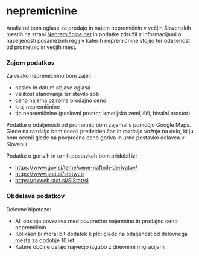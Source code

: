 # nepremicnine

Analiziral bom oglase za prodajo in najem nepremičnin v večjih Slovenskih mestih na strani [Nepremičnine.net](http://nepremicnine.net/) in podatke združil z informacijami o naseljenosti posameznih regij v katerih nepremičnine stojijo ter odaljenost od prometnic in večjih mest.

### Zajem podatkov

Za vsako nepremičnino bom zajel:
- naslov in datum objave oglasa
- velikost stanovanja ter število sob
- ceno najema oziroma prodajno ceno
- kraj nepremičnine
- tip nepremičnine (poslovni prostor, kmetijsko zemljišči, bivalni prostor)

Podatke o odaljenosti od prometnic bom zajemal s pomočjo Google Maps.
Glede na razdaljo bom ocenil predviden čas in razdaljo vožnje na delo, ki ju bom ocenil glede na povprečno ceno goriva in urno postavko delavca v Sloveniji.

Podatke o gorivih in urnih postavkah bom pridobil iz:
- https://www.gov.si/teme/cene-naftnih-derivatov/
- https://www.stat.si/statweb
- https://pxweb.stat.si/SiStat/sl

### Obdelava podatkov

Delovne hipoteze:
- Ali obstaja povezava med povprečno najemnino in prodajno ceno nepremičnin.
- Kolikšen bi moral bit dodatek k plči glede na odaljenost od delovnega mesta za obdobje 10 let.
- Katere občine delajo največjo izgubo z dnevnimi migracijami.
